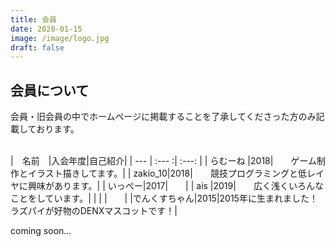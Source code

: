 ```yaml
---
title: 会員
date: 2020-01-15
image: /image/logo.jpg
draft: false
---
```


## 会員について
会員・旧会員の中でホームページに掲載することを了承してくださった方のみ記載しております。  
<br>

|　名前　|入会年度|自己紹介| 
| --- | :--- :| :---: | 
| らむーね    |2018|　　ゲーム制作とイラスト描きしてます。| 
|    zakio_10|2018|　　競技プログラミングと低レイヤに興味があります。| 
|     いっぺー|2017|　　| 
|  ais   |2019|　　広く浅くいろんなことをしています。| 
|     |     |　　| 
|でんくすちゃん|2015|2015年に生まれました！ラズパイが好物のDENXマスコットです！| 


coming soon...  